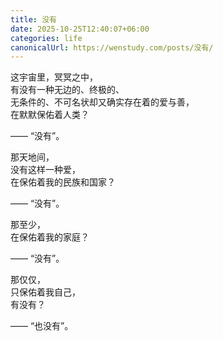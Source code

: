 ```yaml
---
title: 没有
date: 2025-10-25T12:40:07+06:00
categories: life
canonicalUrl: https://wenstudy.com/posts/没有/
---
```


这宇宙里，冥冥之中，  
有没有一种无边的、终极的、  
无条件的、不可名状却又确实存在着的爱与善，  
在默默保佑着人类？

—— “没有”。

那天地间，  
没有这样一种爱，  
在保佑着我的民族和国家？

—— “没有”。

那至少，  
在保佑着我的家庭？

—— “没有”。

那仅仅，  
只保佑着我自己，  
有没有？

—— “也没有”。